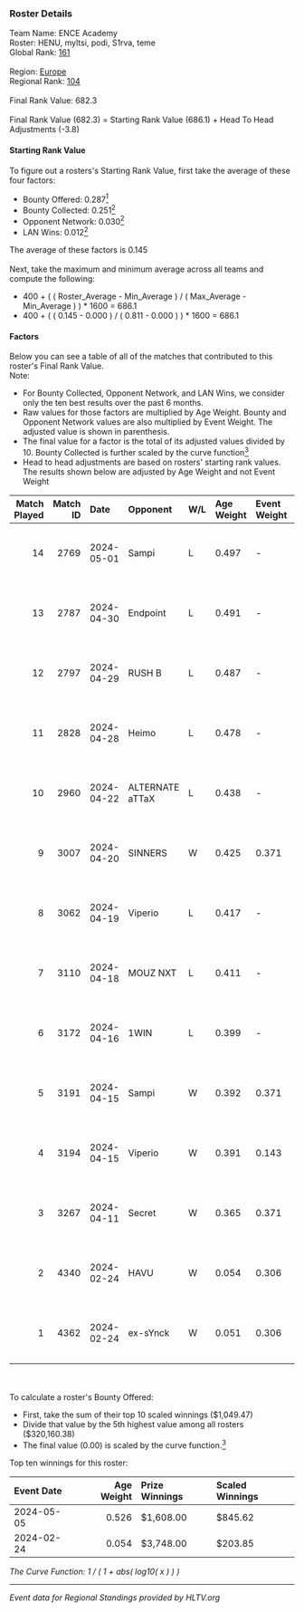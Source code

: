 ### Roster Details<br />
Team Name: ENCE Academy<br />
Roster: HENU, myltsi, podi, S1rva, teme<br />
Global Rank: [161](../standings_global_2024_08_14.md)<br />
<br />
Region: [Europe]( ../standings_europe_2024_08_14.md)<br />
Regional Rank: [104]( ../standings_europe_2024_08_14.md)<br />
<br />
Final Rank Value:  682.3<br />
<br />
Final Rank Value (682.3) = Starting Rank Value (686.1) + Head To Head Adjustments (-3.8)<br />

#### Starting Rank Value<br />
To figure out a rosters's Starting Rank Value, first take the average of these four factors:<br />
- Bounty Offered: 0.287[<sup>1</sup>](#table2)
- Bounty Collected: 0.251[<sup>2</sup>](#table1)
- Opponent Network: 0.030[<sup>2</sup>](#table1)
- LAN Wins: 0.012[<sup>2</sup>](#table1)

The average of these factors is 0.145<br />
<br />
Next, take the maximum and minimum average across all teams and compute the following:<br />
- 400 + ( ( Roster_Average - Min_Average ) / ( Max_Average - Min_Average ) ) * 1600 = 686.1
- 400 + ( ( 0.145 - 0.000 ) / ( 0.811 - 0.000 ) ) * 1600 = 686.1


#### Factors<br />
Below you can see a table of all of the matches that contributed to this roster's Final Rank Value.<br />
Note:<br />

- For Bounty Collected, Opponent Network, and LAN Wins, we consider only the ten best results over the past 6 months.
- Raw values for those factors are multiplied by Age Weight. Bounty and Opponent Network values are also multiplied by Event Weight. The adjusted value is shown in parenthesis.
- The final value for a factor is the total of its adjusted values divided by 10. Bounty Collected is further scaled by the curve function[<sup>3</sup>](#curveFunction)
- Head to head adjustments are based on rosters' starting rank values. The results shown below are adjusted by Age Weight and not Event Weight
<span id="table1"></span><br />


| Match Played | Match ID | Date       | Opponent        | W/L | Age Weight | Event Weight | Bounty Collected | Opponent Network | LAN Wins  | H2H Adj. | Roster                          |
| -: | -: | :- | :- | :- | :- | :- | :- | :- | :- | -: | :- |
|           14 |     2769 | 2024-05-01 | Sampi           | L   | 0.497      | -            | -                | -                | -         |    -3.73 | HENU, myltsi, podi, S1rva, teme |
|           13 |     2787 | 2024-04-30 | Endpoint        | L   | 0.491      | -            | -                | -                | -         |    -2.58 | HENU, myltsi, podi, S1rva, teme |
|           12 |     2797 | 2024-04-29 | RUSH B          | L   | 0.487      | -            | -                | -                | -         |    -4.21 | HENU, myltsi, podi, S1rva, teme |
|           11 |     2828 | 2024-04-28 | Heimo           | L   | 0.478      | -            | -                | -                | -         |    -8.26 | HENU, myltsi, podi, S1rva, teme |
|           10 |     2960 | 2024-04-22 | ALTERNATE aTTaX | L   | 0.438      | -            | -                | -                | -         |    -3.18 | HENU, myltsi, podi, S1rva, teme |
|            9 |     3007 | 2024-04-20 | SINNERS         | W   | 0.425      | 0.371        | 0.044 (0.007)    | 0.922 (0.145)    | 0 (0.000) |    12.28 | HENU, myltsi, podi, S1rva, teme |
|            8 |     3062 | 2024-04-19 | Viperio         | L   | 0.417      | -            | -                | -                | -         |    -8.06 | HENU, myltsi, podi, S1rva, teme |
|            7 |     3110 | 2024-04-18 | MOUZ NXT        | L   | 0.411      | -            | -                | -                | -         |    -1.92 | HENU, myltsi, podi, S1rva, teme |
|            6 |     3172 | 2024-04-16 | 1WIN            | L   | 0.399      | -            | -                | -                | -         |    -2.83 | HENU, myltsi, podi, S1rva, teme |
|            5 |     3191 | 2024-04-15 | Sampi           | W   | 0.392      | 0.371        | 0.024 (0.003)    | 0.981 (0.142)    | 0 (0.000) |     9.13 | HENU, myltsi, podi, S1rva, teme |
|            4 |     3194 | 2024-04-15 | Viperio         | W   | 0.391      | 0.143        | 0.001 (0.000)    | 0.031 (0.002)    | 0 (0.000) |     4.87 | HENU, myltsi, podi, S1rva, teme |
|            3 |     3267 | 2024-04-11 | Secret          | W   | 0.365      | 0.371        | 0.000 (0.000)    | 0.046 (0.006)    | 0 (0.000) |     3.42 | HENU, myltsi, podi, S1rva, teme |
|            2 |     4340 | 2024-02-24 | HAVU            | W   | 0.054      | 0.306        | 0.000 (0.000)    | 0.176 (0.003)    | 1 (0.054) |     0.84 | HENU, myltsi, podi, S1rva, teme |
|            1 |     4362 | 2024-02-24 | ex-sYnck        | W   | 0.051      | 0.306        | 0.000 (0.000)    | 0.011 (0.000)    | 1 (0.051) |     0.40 | HENU, myltsi, podi, S1rva, teme |

<br />
<span id="table2"></span><br />
To calculate a roster's Bounty Offered:<br />

- First, take the sum of their top 10 scaled winnings ($1,049.47)
- Divide that value by the 5th highest value among all rosters ($320,160.38)
- The final value (0.00) is scaled by the curve function.[<sup>3</sup>](#curveFunction)

Top ten winnings for this roster:<br />

| Event Date | Age Weight | Prize Winnings | Scaled Winnings |
| :- | -: | :- | :- |
| 2024-05-05 |      0.526 | $1,608.00      | $845.62         |
| 2024-02-24 |      0.054 | $3,748.00      | $203.85         |


<span id="curveFunction"></span>_The Curve Function: 1 / ( 1 + abs( log10( x ) ) )_<br />

---
_Event data for Regional Standings provided by HLTV.org_<br />
